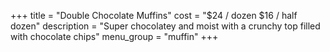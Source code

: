 +++
title = "Double Chocolate Muffins"
cost = "$24 / dozen $16 / half dozen"
description = "Super chocolatey and moist with a crunchy top filled with chocolate chips"
menu_group = "muffin"
+++
